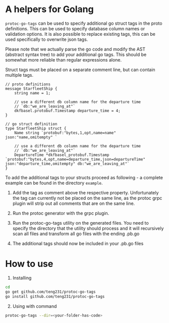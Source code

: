 # A helpers for Golang

`protoc-go-tags` can be used to specify additional
go struct tags in the proto definitions. This can be used to specify database
column names or validation options. It is also possible to replace existing tags,
this can be used specifically to overwrite json tags.

Please note that we actually parse the go code and modify the AST (abstract syntax tree)
to add your additional go tags. This should be somewhat more reliable than
regular expressions alone.

Struct tags must be placed on a separate comment line, but can contain multiple
tags.

```
// proto definitions
message StarfleetShip {
	string name = 1;

	// use a different db column name for the departure time
	// `db:"we_are_leaving_at"`
	dkfbasel.protobuf.Timestamp departure_time = 4;
}

// go struct definition
type StarfleetShip struct {
	Name string `protobuf:"bytes,1,opt,name=name" json:"name,omitempty" `

	// use a different db column name for the departure time
	// `db:"we_are_leaving_at"`
	DepartureTime *dkfbasel_protobuf.Timestamp `protobuf:"bytes,4,opt,name=departure_time,json=departureTime" json:"departure_time,omitempty" db:"we_are_leaving_at"`
}
```

To add the additional tags to your structs proceed as following - a complete
example can be found in the directory `example`.

1. Add the tag as comment above the respective property. Unfortunately the tag
can currently not be placed on the same line, as the protoc grpc plugin will
strip out all comments that are on the same line.

2. Run the protoc generator with the grpc plugin.

3. Run the protoc-go-tags utility on the generated files. You need to specify
the directory that the utility should process and it will recursively scan
all files and transform all go files with the ending .pb.go

4. The additional tags should now be included in your .pb.go files


# How to use

1. Installing

```bash
cd
go get github.com/teng231/protoc-go-tags
go install github.com/teng231/protoc-go-tags
```

2. Using with command

```bash
protoc-go-tags --dir=<your-folder-has-code>
```
